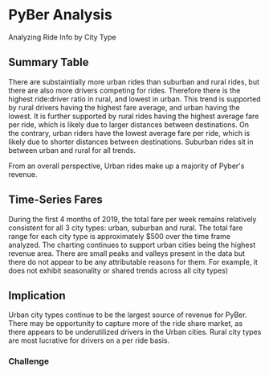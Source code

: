 # PyBer Analysis
Analyzing Ride Info by City Type

## Summary Table

There are substaintially more urban rides than suburban and rural rides, but there are also more drivers competing for rides. Therefore there is the highest ride:driver ratio in rural, and lowest in urban. This trend is supported by rural drivers having the highest fare average, and urban having the lowest. It is further supported by rural rides having the highest average fare per ride, which is likely due to larger distances between destinations. On the contrary, urban riders have the lowest average fare per ride, which is likely due to shorter distances between destinations. Suburban rides sit in between urban and rural for all trends.

From an overall perspective, Urban rides make up a majority of Pyber's revenue.

## Time-Series Fares 

During the first 4 months of 2019, the total fare per week remains relatively consistent for all 3 city types: urban, suburban and rural. The total fare range for each city type is approximately $500 over the time frame analyzed. The charting continues to support urban cities being the highest revenue area. There are small peaks and valleys present in the data but there do not appear to be any attributable reasons for them. For example, it does not exhibit seasonality or shared trends across all city types)

## Implication

Urban city types continue to be the largest source of revenue for PyBer. There may be opportunity to capture more of the ride share market, as there appears to be underutilized drivers in the Urban cities. Rural city types are most lucrative for drivers on a per ride basis. 

### Challenge
